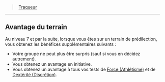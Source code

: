 ﻿---
!GenericItem
Name: Avantage du terrain
Id: ranger_tracker_hd.md#avantage-du-terrain
ParentLink: ranger_tracker_hd.md#traqueur
ParentName: Traqueur
NameLevel: 2
Attributes:
  Name: Avantage du terrain
  Markdown: >+
    ## <!--Name-->Avantage du terrain<!--/Name-->


    Au niveau 7 et par la suite, lorsque vous êtes sur un terrain de prédilection, vous obtenez les bénéfices supplémentaires suivants :


    * Votre groupe ne peut plus être surpris (sauf si vous en décidez autrement).

    * Vous obtenez un avantage en initiative.

    * Vous obtenez un avantage à tous vos tests de [Force (Athlétisme)](hd_abilities_strength_athletisme.md) et de [Dextérité (Discrétion)](hd_abilities_dexterity_discretion.md).

AttributesDictionary: >+
  Name: Avantage du terrain

  Markdown: >+

    ## <!--Name-->Avantage du terrain<!--/Name-->





    Au niveau 7 et par la suite, lorsque vous êtes sur un terrain de prédilection, vous obtenez les bénéfices supplémentaires suivants :





    * Votre groupe ne peut plus être surpris (sauf si vous en décidez autrement).



    * Vous obtenez un avantage en initiative.



    * Vous obtenez un avantage à tous vos tests de [Force (Athlétisme)](hd_abilities_strength_athletisme.md) et de [Dextérité (Discrétion)](hd_abilities_dexterity_discretion.md).



---
> [Traqueur](hd_ranger_tracker.md)

---

## Avantage du terrain

Au niveau 7 et par la suite, lorsque vous êtes sur un terrain de prédilection, vous obtenez les bénéfices supplémentaires suivants :

* Votre groupe ne peut plus être surpris (sauf si vous en décidez autrement).
* Vous obtenez un avantage en initiative.
* Vous obtenez un avantage à tous vos tests de [Force (Athlétisme)](hd_abilities_strength_athletisme.md) et de [Dextérité (Discrétion)](hd_abilities_dexterity_discretion.md).

